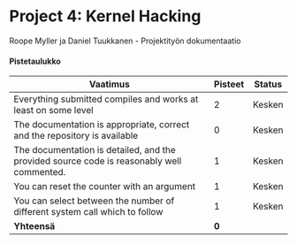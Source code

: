# Project 4: Kernel Hacking

Roope Myller ja Daniel Tuukkanen - Projektityön dokumentaatio

#### Pistetaulukko

| Vaatimus | Pisteet | Status |
|---|---|---|
| Everything submitted compiles and works at least on some level | 2 | Kesken |
| The documentation is appropriate, correct and the repository is available | 0 | Kesken |
| The documentation is detailed, and the provided source code is reasonably well commented. | 1 | Kesken |
| You can reset the counter with an argument | 1 | Kesken |
| You can select between the number of different system call which to follow | 1 | Kesken
| **Yhteensä** | **0** | 